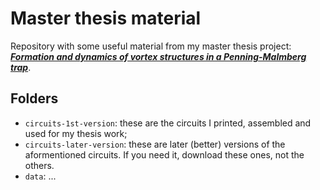 # Master thesis material
Repository with some useful material from my master thesis project: [***Formation and dynamics of vortex structures in a Penning-Malmberg trap***](https://www.overleaf.com/read/nhzxbnkwctdy).


## Folders

*   `circuits-1st-version`: these are the circuits I printed, assembled and used for my thesis work;
*   `circuits-later-version`: these are later (better) versions of the aformentioned circuits. If you need it, download these ones, not the others.
*   `data`: ...

